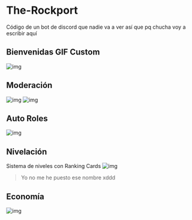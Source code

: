 # The-Rockport
Código de un bot de discord que nadie va a ver así que pq chucha voy a escribir aquí

## Bienvenidas GIF Custom

![img](https://cdn.discordapp.com/attachments/1012180882217508924/1019597789929418853/out.gif)

## Moderación

![img](https://cdn.discordapp.com/attachments/988332902456631359/1012827459634331658/mod2.png) ![img](https://cdn.discordapp.com/attachments/988332902456631359/1012829291215601724/silencioputo2.png)

## Auto Roles

![img](https://cdn.discordapp.com/attachments/988332902456631359/1012833603375337603/rol.png)

## Nivelación

Sistema de niveles con Ranking Cards
![img](https://cdn.discordapp.com/attachments/1012209925407121439/1020279136033456128/nivelacion.png)
>Yo no me he puesto ese nombre xddd

## Economía

![img](https://cdn.discordapp.com/attachments/988332902456631359/1020300159290200074/eco.png)
